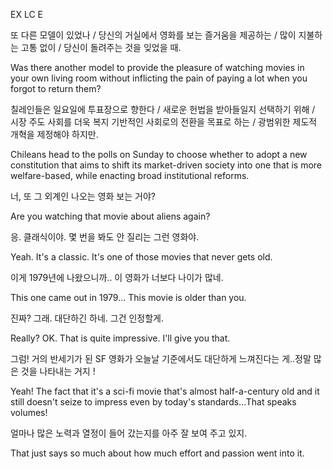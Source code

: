 EX LC E

또 다른 모델이 있었나 / 당신의 거실에서 영화를 보는 즐거움을 제공하는 / 많이 지불하는 고통 없이 / 당신이 돌려주는 것을 잊었을 때.

Was there another model to provide the pleasure of watching movies in your own living room without inflicting the pain of paying a lot when you forgot to return them?

칠레인들은 일요일에 투표장으로 향한다 / 새로운 헌법을 받아들일지 선택하기 위해 / 시장 주도 사회를 더욱 복지 기반적인 사회로의 전환을 목표로 하는 / 광범위한 제도적 개혁을 제정해야 하지만.

Chileans head to the polls on Sunday to choose whether to adopt a new constitution that aims to shift its market-driven society into one that is more welfare-based, while enacting broad institutional reforms.

너, 또 그 외계인 나오는 영화 보는 거야?

Are you watching that movie about aliens again?

응. 클래식이야. 몇 번을 봐도 안 질리는 그런 영화야.

Yeah. It's a classic. It's one of those movies that never gets old.

이게 1979년에 나왔으니까.. 이 영화가 너보다 나이가 많네.

This one came out in 1979... This movie is older than you.

진짜? 그래. 대단하긴 하네. 그건 인정할게.

Really? OK. That is quite impressive. I'll give you that.

그럼! 거의 반세기가 된 SF 영화가 오늘날 기준에서도 대단하게 느껴진다는 게..정말 많은 것을 나타내는 거지 !

Yeah! The fact that it's a sci-fi movie that's almost half-a-century old and it still doesn't seize to impress even by today's standards...That speaks volumes!

얼마나 많은 노력과 열정이 들어 갔는지를 아주 잘 보여 주고 있지.

That just says so much about how much effort and passion went into it.

